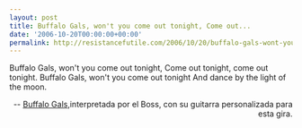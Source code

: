 ```yaml
---
layout: post
title: Buffalo Gals, won't you come out tonight, Come out...
date: '2006-10-20T00:00:00+00:00'
permalink: http://resistancefutile.com/2006/10/20/buffalo-gals-wont-you-come-out-tonight-come-out/
---
```

<p class="chorus">Buffalo Gals, won't you come out tonight, Come out tonight, come out tonight. 
Buffalo Gals, won't you come out tonight And dance by the light of the moon.</p><p align="right">-- <a href="http://www.youtube.com/watch?v=cLg1vYYth_E">Buffalo Gals</a>,interpretada por el Boss, con su guitarra personalizada para esta gira.</p>
